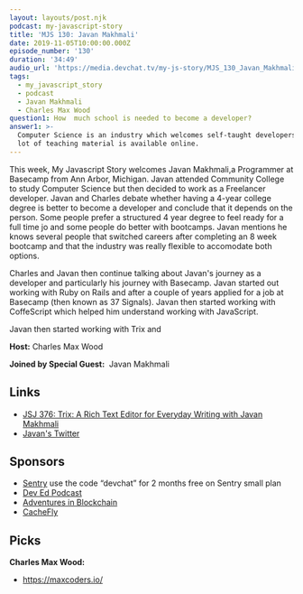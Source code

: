```yaml
---
layout: layouts/post.njk
podcast: my-javascript-story
title: 'MJS 130: Javan Makhmali'
date: 2019-11-05T10:00:00.000Z
episode_number: '130'
duration: '34:49'
audio_url: 'https://media.devchat.tv/my-js-story/MJS_130_Javan_Makhmali.mp3'
tags:
  - my_javascript_story
  - podcast
  - Javan Makhmali
  - Charles Max Wood
question1: How  much school is needed to become a developer?
answer1: >-
  Computer Science is an industry which welcomes self-taught developers and a
  lot of teaching material is available online.
---
```

This week, My Javascript Story welcomes Javan Makhmali,a Programmer at Basecamp from Ann Arbor, Michigan. Javan attended Community College to study Computer Science but then decided to work as a Freelancer developer. Javan and Charles debate whether having a 4-year college degree is better to become a developer and conclude that it depends on the person. Some people prefer a structured 4 year degree to feel ready for a full time jo and some people do better with bootcamps. Javan mentions he knows several people that switched careers after  completing an 8 week bootcamp and that the industry was really flexible to accomodate both options.  

Charles and Javan then continue talking about Javan's journey as a developer and particularly his journey with Basecamp. Javan started out working with Ruby on Rails and after a couple of years applied for a job at Basecamp (then known as 37 Signals). Javan then started working with CoffeScript which helped him understand working with JavaScript. 

Javan then started working with Trix and 



**Host:** Charles Max Wood

**Joined by Special Guest:**  Javan Makhmali

## Links

* [JSJ 376: Trix: A Rich Text Editor for Everyday Writing with Javan Makhmali](https://devchat.tv/js-jabber/jsj-376-trix-a-rich-text-editor-for-everyday-wrtiting-with-javan-makhmali/#viewport)
* [Javan's Twitter](https://twitter.com/javan)

## Sponsors

* [Sentry](https://sentry.io/) use the code “devchat” for 2 months free on Sentry small plan
* [Dev Ed Podcast](https://devchat.tv/dev-ed/)
* [Adventures in Blockchain](https://devchat.tv/adventures-in-blockchain/)
* [CacheFly](https://www.cachefly.com/)

## Picks

**Charles Max Wood:**

* <https://maxcoders.io/>
